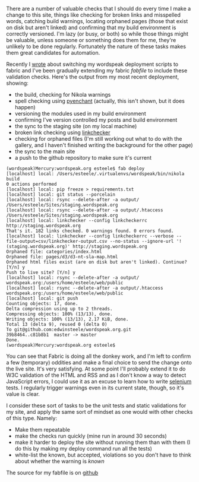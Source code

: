 <!--
.. title: Let the computer do the menial testing
.. slug: let-the-computer-do-the-menial-testing
.. date: 2013/03/17 15:41:31
.. spellcheck_exceptions: 
.. tags: Technology
.. link: 
.. description: 
-->


There are a number of valuable checks that I should do every time I make a change to this site, things like checking for broken links and misspelled words, catching build warnings, locating orphaned pages (those that exist on disk but aren't linked) and confirming that my build environment is correctly versioned. I'm lazy (or busy, or both) so while those things might be valuable, unless someone or something does them for me, they're unlikely to be done regularly. Fortunately the nature of these tasks makes them great candidates for automation.

Recently I [wrote](/posts/experimenting-with-fabric-for-deployments.html) about switching my wordspeak deployment scripts to fabric and I've been gradually extending my fabric *fabfile* to include these validation checks. Here's the output from my most recent deployment, showing:

-   the build, checking for Nikola warnings
-   spell checking using [pyenchant](https://pypi.python.org/pypi/pyenchant) (actually, this isn't shown, but it does happen)
-   versioning the modules used in my build environment
-   confirming I've version controlled my posts and build environment
-   the sync to the staging site (on my local machine)
-   broken link checking using [linkchecker](https://pypi.python.org/pypi/linkchecker)
-   checking for orphaned files (I'm still working out what to do with the gallery, and I haven't finished writing the background for the other page)
-   the sync to the main site
-   a push to the github repository to make sure it's current

```.console
(wordspeak)Mercury:wordspeak.org esteele$ fab deploy
[localhost] local: /Users/esteele/.virtualenvs/wordspeak/bin/nikola build
0 actions performed
[localhost] local: pip freeze > requirements.txt
[localhost] local: git status --porcelain
[localhost] local: rsync --delete-after -a output/ /Users/esteele/Sites/staging.wordspeak.org
[localhost] local: rsync --delete-after -a output/.htaccess /Users/esteele/Sites/staging.wordspeak.org
[localhost] local: linkchecker --config linkcheckerrc http://staging.wordspeak.org
That's it. 182 links checked. 0 warnings found. 0 errors found.
[localhost] local: linkchecker --config linkcheckerrc --verbose --file-output=csv/linkchecker-output.csv --no-status --ignore-url '!(staging.wordspeak.org)' http://staging.wordspeak.org
Orphaned file: categories/index.html
Orphaned file: pages/d3/d3-nt-sla-map.html
Orphaned html files exist (are on disk but aren't linked). Continue? [Y/n] y
Push to live site? [Y/n] y
[localhost] local: rsync --delete-after -a output/ wordspeak.org:/users/home/esteele/web/public
[localhost] local: rsync --delete-after -a output/.htaccess wordspeak.org:/users/home/esteele/web/public
[localhost] local: git push
Counting objects: 17, done.
Delta compression using up to 2 threads.
Compressing objects: 100% (13/13), done.
Writing objects: 100% (13/13), 2.17 KiB, done.
Total 13 (delta 9), reused 0 (delta 0)
To git@github.com:edwinsteele/wordspeak.org.git
39b8464..c81b8b1  master -> master
Done.
(wordspeak)Mercury:wordspeak.org esteele$
```

You can see that Fabric is doing all the donkey work, and I'm left to confirm a few (temporary) oddities and make a final choice to send the change onto the live site. It's very satisfying. At some point I'll probably extend it to do W3C validation of the HTML and RSS and as I don't know a way to detect JavaScript errors, I could use it as an excuse to learn how to write [selenium](https://pypi.python.org/pypi/selenium) tests. I regularly trigger warnings even in its current state, though, so it's value is clear.

I consider these sort of tasks to be the unit tests and static validations for my site, and apply the same sort of mindset as one would with other checks of this type. Namely:

-   Make them repeatable
-   make the checks run quickly (mine run in around 30 seconds)
-   make it harder to deploy the site without running them than with them (I do this by making my deploy command run all the tests)
-   white-list the known, but accepted, violations so you don't have to think about whether the warning is *known*

The source for my fabfile is on [github](https://github.com/edwinsteele/wordspeak.org/blob/master/fabfile.py)

